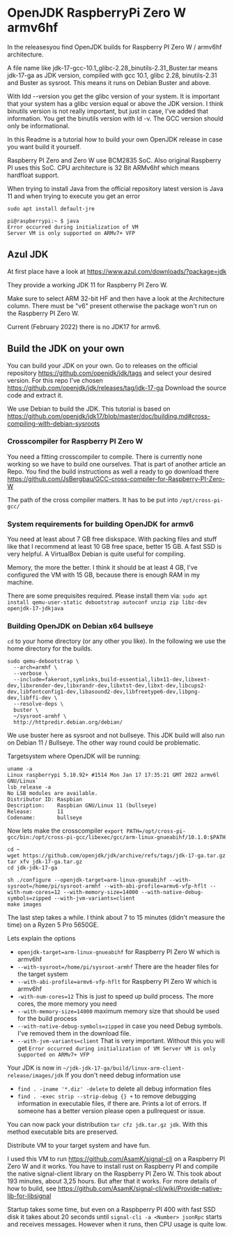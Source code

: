 # OpenJDK RaspberryPi Zero W armv6hf
In the releasesyou find OpenJDK builds for Raspberry PI Zero W / armv6hf architecture.

A file name like jdk-17-gcc-10.1_glibc-2.28_binutils-2.31_Buster.tar means jdk-17-ga as JDK version, compiled with gcc 10.1, glibc 2.28, binutils-2.31 and Buster as sysroot. This means it runs on Debian Buster and above.

With ldd --version you get the glibc version of your system. It is important that your system has a glibc version equal or above the JDK version. I think binutils version is not really important, but just in case, I've added that information. You get the binutils version with ld -v. The GCC version should only be informational.

In this Readme is a tutorial how to build your own OpenJDK release in case you want build it yourself.

Raspberry PI Zero and Zero W use BCM2835 SoC. Also original Raspberry PI uses this SoC. CPU architecture is 32 Bit ARMv6hf which means hardfloat support. 

When trying to install Java from the official repository latest version is Java 11 and when trying to execute you get an error

```
sudo apt install default-jre

pi@raspberrypi:~ $ java
Error occurred during initialization of VM
Server VM is only supported on ARMv7+ VFP
```

## Azul JDK

At first place have a look at https://www.azul.com/downloads/?package=jdk

They provide a working JDK 11 for Raspberry PI Zero W.

Make sure to select ARM 32-bit HF and then have a look at the Architecture column. There must be "v6" present otherwise the package won't run on the Raspberry PI Zero W.

Current (February 2022) there is no JDK17 for armv6.

## Build the JDK on your own

You can build your JDK on your own. Go to releases on the official repository https://github.com/openjdk/jdk/tags and select your desired version. For this repo I've chosen https://github.com/openjdk/jdk/releases/tag/jdk-17-ga 
Download the source code and extract it.

We use Debian to build the JDK. This tutorial is based on https://github.com/openjdk/jdk17/blob/master/doc/building.md#cross-compiling-with-debian-sysroots

### Crosscompiler for Raspberry PI Zero W

You need a fitting crosscompiler to compile. There is currently none working so we have to build one ourselves. That is part of another article an Repo. You find the build instructions as well a ready to go download there https://github.com/JsBergbau/GCC-cross-compiler-for-Raspberry-PI-Zero-W

The path of the cross compiler matters. It has to be put into `/opt/cross-pi-gcc/`

### System requirements for building OpenJDK for armv6

You need at least about 7 GB free diskspace. With packing files and stuff like that I recommend at least 10 GB free space, better 15 GB. A fast SSD is very helpful. A VirtualBox Debian is quite useful for compiling. 

Memory, the more the better. I think it should be at least 4 GB, I've configured the VM with 15 GB, because there is enough RAM in my machine.

There are some prequisites required. Please install them via:
`sudo apt install qemu-user-static debootstrap autoconf unzip zip libz-dev openjdk-17-jdkjava`

### Building OpenJDK on Debian x64 bullseye

`cd` to your home directory (or any other you like). In the following we use the home directory for the builds.

```
sudo qemu-debootstrap \
  --arch=armhf \
  --verbose \
  --include=fakeroot,symlinks,build-essential,libx11-dev,libxext-dev,libxrender-dev,libxrandr-dev,libxtst-dev,libxt-dev,libcups2-dev,libfontconfig1-dev,libasound2-dev,libfreetype6-dev,libpng-dev,libffi-dev \
  --resolve-deps \
  buster \
  ~/sysroot-armhf \
  http://httpredir.debian.org/debian/
```
We use buster here as sysroot and not bullseye. This JDK build will also run on Debian 11 / Bullseye. The other way round could be problematic.

Targetsystem where OpenJDK will be running:
```
uname -a
Linux raspberrypi 5.10.92+ #1514 Mon Jan 17 17:35:21 GMT 2022 armv6l GNU/Linux`
lsb_release -a
No LSB modules are available.
Distributor ID: Raspbian
Description:    Raspbian GNU/Linux 11 (bullseye)
Release:        11
Codename:       bullseye
```

Now lets make the crosscompiler 
`export PATH=/opt/cross-pi-gcc/bin:/opt/cross-pi-gcc/libexec/gcc/arm-linux-gnueabihf/10.1.0:$PATH`

```
cd ~
wget https://github.com/openjdk/jdk/archive/refs/tags/jdk-17-ga.tar.gz
tar xfv jdk-17-ga.tar.gz
cd jdk-jdk-17-ga

sh ./configure --openjdk-target=arm-linux-gnueabihf --with-sysroot=/home/pi/sysroot-armhf --with-abi-profile=armv6-vfp-hflt --with-num-cores=12 --with-memory-size=14000 --with-native-debug-symbols=zipped --with-jvm-variants=client
make images
```

The last step takes a while. I think about 7 to 15 minutes (didn't measure the time) on a Ryzen 5 Pro 5650GE.

Lets explain the options
* `openjdk-target=arm-linux-gnueabihf` for Raspberry PI Zero W which is armv6hf
* `--with-sysroot=/home/pi/sysroot-armhf` There are the header files for the target system
* `--with-abi-profile=armv6-vfp-hflt` for Raspberry PI Zero W which is armv6hf
* `-with-num-cores=12` This is just to speed up build process. The more cores, the more memory you need 
* `--with-memory-size=14000` maximum memory size that should be used for the build process
* `--with-native-debug-symbols=zipped` in case you need Debug symbols. I've removed them in the download file.
* `--with-jvm-variants=client` That is very important. Without this you will get ```Error occurred during initialization of VM
Server VM is only supported on ARMv7+ VFP```

Your JDK is now in `~/jdk-jdk-17-ga/build/linux-arm-client-release/images/jdk`
If you don't need debug information use 
* `find . -iname '*.diz' -delete` to delete all debug information files
* `find . -exec strip --strip-debug {} +` to remove debugging information in executable files, if there are. Prints a lot of errors. If someone has a better version please open a pullrequest or issue.

You can now pack your distribution `tar cfz jdk.tar.gz jdk`. With this method executable bits are preserved.

Distribute VM to your target system and have fun. 

I used this VM to run https://github.com/AsamK/signal-cli on a Raspberry PI Zero W and it works. You have to install rust on Raspberry PI and compile the native signal-client library on the Raspberry PI Zero W. This took about 193 minutes, about 3,25 hours. But after that it works. For more details of how to build, see https://github.com/AsamK/signal-cli/wiki/Provide-native-lib-for-libsignal

Startup takes some time, but even on a Raspbperry PI 400 with fast SSD disk it takes about 20 seconds until `signal-cli -a <Number> jsonRpc` starts and receives messages. However when it runs, then CPU usage is quite low.







